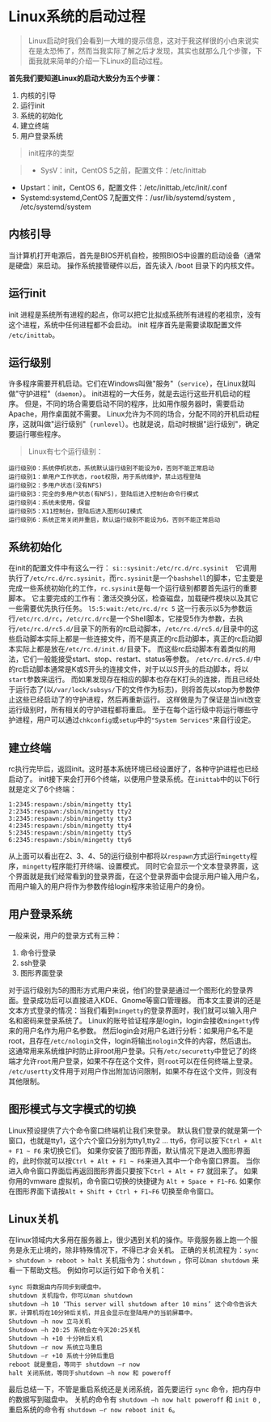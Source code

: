 ﻿# Linux系统的启动过程
> Linux启动时我们会看到一大堆的提示信息，这对于我这样很的小白来说实在是太恐怖了，然而当我实际了解之后才发现，其实也就那么几个步骤，下面我就来简单的介绍一下Linux的启动过程。

**首先我们要知道Linux的启动大致分为五个步骤：**
1. 内核的引导
2. 运行init
3. 系统的初始化
4. 建立终端
5. 用户登录系统

> init程序的类型

>* SysV：init，CentOS 5之前，配置文件：/etc/inittab
* Upstart：init，CentOS 6，配置文件：/etc/inittab,/etc/init/.conf
* Systemd:systemd,CentOS 7,配置文件：/usr/lib/systemd/system , /etc/systemd/system

## 内核引导
当计算机打开电源后，首先是BIOS开机自检，按照BIOS中设置的启动设备（通常是硬盘）来启动。
操作系统接管硬件以后，首先读入 /boot 目录下的内核文件。

## 运行init
init 进程是系统所有进程的起点，你可以把它比拟成系统所有进程的老祖宗，没有这个进程，系统中任何进程都不会启动。
init 程序首先是需要读取配置文件 `/etc/inittab`。

## 运行级别
许多程序需要开机启动。它们在Windows叫做"服务"（`service`），在Linux就叫做"守护进程"（`daemon`）。
init进程的一大任务，就是去运行这些开机启动的程序。
但是，不同的场合需要启动不同的程序，比如用作服务器时，需要启动Apache，用作桌面就不需要。
Linux允许为不同的场合，分配不同的开机启动程序，这就叫做"运行级别"（`runlevel`）。也就是说，启动时根据"运行级别"，确定要运行哪些程序。

> Linux有七个运行级别：

```
运行级别0：系统停机状态，系统默认运行级别不能设为0，否则不能正常启动
运行级别1：单用户工作状态，root权限，用于系统维护，禁止远程登陆
运行级别2：多用户状态(没有NFS)
运行级别3：完全的多用户状态(有NFS)，登陆后进入控制台命令行模式
运行级别4：系统未使用，保留
运行级别5：X11控制台，登陆后进入图形GUI模式
运行级别6：系统正常关闭并重启，默认运行级别不能设为6，否则不能正常启动
```
## 系统初始化
在init的配置文件中有这么一行： `si::sysinit:/etc/rc.d/rc.sysinit`　它调用执行了`/etc/rc.d/rc.sysinit`，而`rc.sysinit`是一个`bashshell`的脚本，它主要是完成一些系统初始化的工作，`rc.sysinit`是每一个运行级别都要首先运行的重要脚本。
它主要完成的工作有：激活交换分区，检查磁盘，加载硬件模块以及其它一些需要优先执行任务。
``` l5:5:wait:/etc/rc.d/rc 5 ```
这一行表示以5为参数运行`/etc/rc.d/rc`，`/etc/rc.d/rc`是一个Shell脚本，它接受5作为参数，去执行`/etc/rc.d/rc5.d/`目录下的所有的rc启动脚本，`/etc/rc.d/rc5.d/`目录中的这些启动脚本实际上都是一些连接文件，而不是真正的rc启动脚本，真正的rc启动脚本实际上都是放在`/etc/rc.d/init.d/`目录下。
而这些rc启动脚本有着类似的用法，它们一般能接受start、stop、restart、status等参数。
`/etc/rc.d/rc5.d/`中的rc启动脚本通常是K或S开头的连接文件，对于以以S开头的启动脚本，将以`start`参数来运行。
而如果发现存在相应的脚本也存在K打头的连接，而且已经处于运行态了(以`/var/lock/subsys/`下的文件作为标志)，则将首先以stop为参数停止这些已经启动了的守护进程，然后再重新运行。
这样做是为了保证是当init改变运行级别时，所有相关的守护进程都将重启。
至于在每个运行级中将运行哪些守护进程，用户可以通过`chkconfig`或`setup`中的`"System Services"`来自行设定。

## 建立终端
rc执行完毕后，返回init。这时基本系统环境已经设置好了，各种守护进程也已经启动了。
init接下来会打开6个终端，以便用户登录系统。在`inittab`中的以下6行就是定义了6个终端：
```
1:2345:respawn:/sbin/mingetty tty1
2:2345:respawn:/sbin/mingetty tty2
3:2345:respawn:/sbin/mingetty tty3
4:2345:respawn:/sbin/mingetty tty4
5:2345:respawn:/sbin/mingetty tty5
6:2345:respawn:/sbin/mingetty tty6
```
从上面可以看出在2、3、4、5的运行级别中都将以`respawn`方式运行`mingetty`程序，`mingetty`程序能打开终端、设置模式。
同时它会显示一个文本登录界面，这个界面就是我们经常看到的登录界面，在这个登录界面中会提示用户输入用户名，而用户输入的用户将作为参数传给login程序来验证用户的身份。

## 用户登录系统
一般来说，用户的登录方式有三种：
1. 命令行登录
2. ssh登录
3. 图形界面登录

对于运行级别为5的图形方式用户来说，他们的登录是通过一个图形化的登录界面。登录成功后可以直接进入KDE、Gnome等窗口管理器。
而本文主要讲的还是文本方式登录的情况：当我们看到`mingetty`的登录界面时，我们就可以输入用户名和密码来登录系统了。
Linux的账号验证程序是login，login会接收`mingetty`传来的用户名作为用户名参数。
然后login会对用户名进行分析：如果用户名不是root，且存在`/etc/nologin`文件，login将输出`nologin`文件的内容，然后退出。
这通常用来系统维护时防止非root用户登录。只有`/etc/securetty`中登记了的终端才允许`root`用户登录，如果不存在这个文件，则`root`可以在任何终端上登录。
`/etc/usertty`文件用于对用户作出附加访问限制，如果不存在这个文件，则没有其他限制。

## 图形模式与文字模式的切换
Linux预设提供了六个命令窗口终端机让我们来登录。
默认我们登录的就是第一个窗口，也就是tty1，这个六个窗口分别为tty1,tty2 … tty6，你可以按下`Ctrl + Alt + F1 ~ F6` 来切换它们。
如果你安装了图形界面，默认情况下是进入图形界面的，此时你就可以按`Ctrl + Alt + F1 ~ F6`来进入其中一个命令窗口界面。
当你进入命令窗口界面后再返回图形界面只要按下`Ctrl + Alt + F7` 就回来了。
如果你用的vmware 虚拟机，命令窗口切换的快捷键为 `Alt + Space + F1~F6`. 如果你在图形界面下请按`Alt + Shift + Ctrl + F1~F6` 切换至命令窗口。

## Linux关机
在linux领域内大多用在服务器上，很少遇到关机的操作。毕竟服务器上跑一个服务是永无止境的，除非特殊情况下，不得已才会关机。
正确的关机流程为：`sync > shutdown > reboot > halt`
关机指令为：`shutdown` ，你可以`man shutdown` 来看一下帮助文档。
例如你可以运行如下命令关机：
```
sync 将数据由内存同步到硬盘中。
shutdown 关机指令，你可以man shutdown     
shutdown –h 10 ‘This server will shutdown after 10 mins’ 这个命令告诉大家，计算机将在10分钟后关机，并且会显示在登陆用户的当前屏幕中。
Shutdown –h now 立马关机
Shutdown –h 20:25 系统会在今天20:25关机
Shutdown –h +10 十分钟后关机
Shutdown –r now 系统立马重启
Shutdown –r +10 系统十分钟后重启
reboot 就是重启，等同于 shutdown –r now
halt 关闭系统，等同于shutdown –h now 和 poweroff
```
最后总结一下，不管是重启系统还是关闭系统，首先要运行 `sync` 命令，把内存中的数据写到磁盘中。
关机的命令有 `shutdown –h now halt poweroff` 和 `init 0` , 重启系统的命令有 `shutdown –r now reboot init 6`。